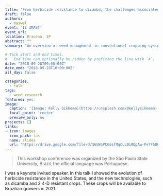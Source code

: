 ```yaml
---
title: "From herbicide resistance to dicamba, the challenges associated to weed management in the USA"
draft: false
authors: 
  - maxwel
event: 'II IMAST'
event_url: 
location: Dracena, SP
abstract: "" 
summary: "An overview of weed management in conventional cropping systems in the US Midwest" 

# Talk start and end times.
#   End time can optionally be hidden by prefixing the line with `#`.
date: "2018-09-28T09:00:00Z"
date_end: "2018-09-28T10:00:00Z"
all_day: false

categories:
  - talk
tags:
  - weed research
featured: yes
image:
  caption: '[Image: Kelly Sikkema](https://unsplash.com/@kellysikkema)'
  focal_point: 'center'
  preview_only: no
projects: []
links:
- icon: images
  icon_pack: fas
  name: slides
  url: "https://drive.google.com/file/d/16UWaPCG6sfMqCLL0i0QpAw-Pv7F6OGrk/view?usp=sharing"
---
```


> This workshop conference was organized by the São Paulo State University, Brazil, the official language was Portuguese.

I was a keynote invited speaker. In this talk I showed the evolution of herbicide resistance in the United States, and the new technologies, such as dicamba and 2,4-D resistant crops. These crops will be available to Brazilian growers in 2021.




